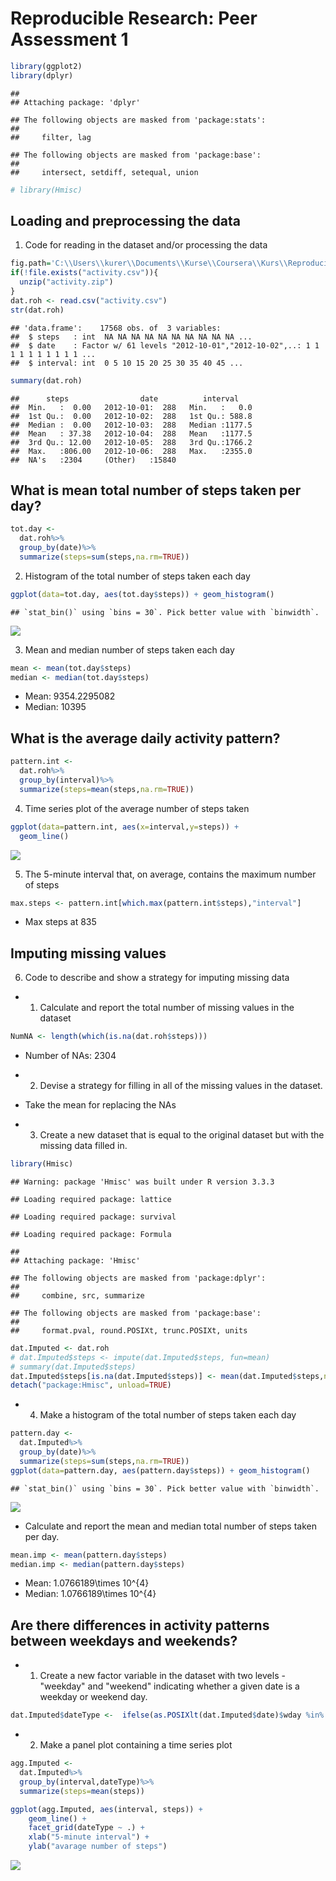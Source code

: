 # Reproducible Research: Peer Assessment 1



```r
library(ggplot2)
library(dplyr)
```

```
## 
## Attaching package: 'dplyr'
```

```
## The following objects are masked from 'package:stats':
## 
##     filter, lag
```

```
## The following objects are masked from 'package:base':
## 
##     intersect, setdiff, setequal, union
```

```r
# library(Hmisc)
```

## Loading and preprocessing the data

1. Code for reading in the dataset and/or processing the data

```r
fig.path='C:\\Users\\kurer\\Documents\\Kurse\\Coursera\\Kurs\\ReproducibleResearch\\Week2\\RepData_PeerAssessment1-master\\RepData_PeerAssessment1-master\\instructions_fig'
if(!file.exists("activity.csv")){
  unzip("activity.zip")
}
dat.roh <- read.csv("activity.csv")
str(dat.roh)
```

```
## 'data.frame':	17568 obs. of  3 variables:
##  $ steps   : int  NA NA NA NA NA NA NA NA NA NA ...
##  $ date    : Factor w/ 61 levels "2012-10-01","2012-10-02",..: 1 1 1 1 1 1 1 1 1 1 ...
##  $ interval: int  0 5 10 15 20 25 30 35 40 45 ...
```

```r
summary(dat.roh)
```

```
##      steps                date          interval     
##  Min.   :  0.00   2012-10-01:  288   Min.   :   0.0  
##  1st Qu.:  0.00   2012-10-02:  288   1st Qu.: 588.8  
##  Median :  0.00   2012-10-03:  288   Median :1177.5  
##  Mean   : 37.38   2012-10-04:  288   Mean   :1177.5  
##  3rd Qu.: 12.00   2012-10-05:  288   3rd Qu.:1766.2  
##  Max.   :806.00   2012-10-06:  288   Max.   :2355.0  
##  NA's   :2304     (Other)   :15840
```



## What is mean total number of steps taken per day?

```r
tot.day <-
  dat.roh%>%
  group_by(date)%>%
  summarize(steps=sum(steps,na.rm=TRUE))
```

2. Histogram of the total number of steps taken each day

```r
ggplot(data=tot.day, aes(tot.day$steps)) + geom_histogram()
```

```
## `stat_bin()` using `bins = 30`. Pick better value with `binwidth`.
```

![](PA1_template_files/figure-html/Histogram-1.png)<!-- -->

3. Mean and median number of steps taken each day

```r
mean <- mean(tot.day$steps)
median <- median(tot.day$steps)
```
- Mean: 9354.2295082
- Median: 10395



## What is the average daily activity pattern?

```r
pattern.int <-
  dat.roh%>%
  group_by(interval)%>%
  summarize(steps=mean(steps,na.rm=TRUE))
```

4. Time series plot of the average number of steps taken

```r
ggplot(data=pattern.int, aes(x=interval,y=steps)) + 
  geom_line()
```

![](PA1_template_files/figure-html/Timeseries-1.png)<!-- -->

5. The 5-minute interval that, on average, contains the maximum number of steps

```r
max.steps <- pattern.int[which.max(pattern.int$steps),"interval"]
```

- Max steps at 835



## Imputing missing values
6. Code to describe and show a strategy for imputing missing data

- 1. Calculate and report the total number of missing values in the dataset

```r
NumNA <- length(which(is.na(dat.roh$steps)))
```

- Number of NAs: 2304

- 2. Devise a strategy for filling in all of the missing values in the dataset.
- Take the mean for replacing the NAs
- 3. Create a new dataset that is equal to the original dataset but with the missing data filled in.

```r
library(Hmisc)
```

```
## Warning: package 'Hmisc' was built under R version 3.3.3
```

```
## Loading required package: lattice
```

```
## Loading required package: survival
```

```
## Loading required package: Formula
```

```
## 
## Attaching package: 'Hmisc'
```

```
## The following objects are masked from 'package:dplyr':
## 
##     combine, src, summarize
```

```
## The following objects are masked from 'package:base':
## 
##     format.pval, round.POSIXt, trunc.POSIXt, units
```

```r
dat.Imputed <- dat.roh
# dat.Imputed$steps <- impute(dat.Imputed$steps, fun=mean)
# summary(dat.Imputed$steps)
dat.Imputed$steps[is.na(dat.Imputed$steps)] <- mean(dat.Imputed$steps,na.rm=TRUE)
detach("package:Hmisc", unload=TRUE)
```
- 4. Make a histogram of the total number of steps taken each day

```r
pattern.day <-
  dat.Imputed%>%
  group_by(date)%>%
  summarize(steps=sum(steps,na.rm=TRUE))
ggplot(data=pattern.day, aes(pattern.day$steps)) + geom_histogram()
```

```
## `stat_bin()` using `bins = 30`. Pick better value with `binwidth`.
```

![](PA1_template_files/figure-html/Histogram2-1.png)<!-- -->

- Calculate and report the mean and median total number of steps taken per day.

```r
mean.imp <- mean(pattern.day$steps)
median.imp <- median(pattern.day$steps)
```
- Mean: 1.0766189\times 10^{4}
- Median: 1.0766189\times 10^{4}



## Are there differences in activity patterns between weekdays and weekends?
- 1. Create a new factor variable in the dataset with two levels - "weekday" and "weekend" indicating whether a given date is a weekday or weekend day.


```r
dat.Imputed$dateType <-  ifelse(as.POSIXlt(dat.Imputed$date)$wday %in% c(0,6), 'weekend', 'weekday')
```

- 2. Make a panel plot containing a time series plot

```r
agg.Imputed <-
  dat.Imputed%>%
  group_by(interval,dateType)%>%
  summarize(steps=mean(steps))

ggplot(agg.Imputed, aes(interval, steps)) + 
    geom_line() + 
    facet_grid(dateType ~ .) +
    xlab("5-minute interval") + 
    ylab("avarage number of steps")
```

![](PA1_template_files/figure-html/panelPlot-1.png)<!-- -->


